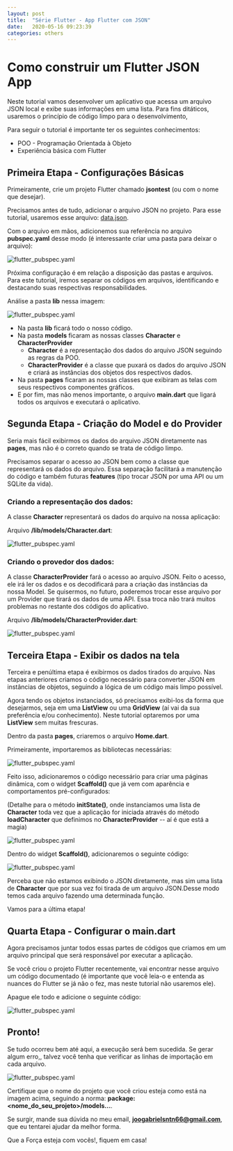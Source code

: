 ```yaml
---
layout: post
title:  "Série Flutter - App Flutter com JSON"
date:   2020-05-16 09:23:39
categories: others
---
```


# Como construir um Flutter JSON App

Neste tutorial vamos desenvolver um aplicativo que acessa um arquivo JSON local e exibe suas informações em uma lista. Para fins ditáticos, usaremos o princípio de código limpo para o desenvolvimento, 

Para seguir o tutorial é importante ter os seguintes conhecimentos:

* POO - Programação Orientada à Objeto
* Experiência básica com Flutter

## Primeira Etapa - Configurações Básicas

Primeiramente, crie um projeto Flutter chamado **jsontest** (ou com o nome que desejar).

Precisamos antes de tudo, adicionar o arquivo JSON no projeto. Para esse tutorial, usaremos esse arquivo: [data.json](../assets/data.json).

Com o arquivo em mãos, adicionemos sua referência no arquivo **pubspec.yaml** desse modo (é interessante criar uma pasta para deixar o arquivo): 

![flutter_pubspec.yaml](../assets/image_pubspec_flutter.PNG)

Próxima configuração é em relação a disposição das pastas e arquivos. Para este tutorial, iremos separar os códigos em arquivos, identificando e destacando suas respectivas responsabilidades.

Análise a pasta **lib** nessa imagem:

![flutter_pubspec.yaml](../assets/image_directory_flutter.PNG)

* Na pasta **lib** ficará todo o nosso código.
* Na pasta **models** ficaram as nossas classes **Character** e **CharacterProvider**
    * **Character** é a representação dos dados do arquivo JSON seguindo as regras da POO.
    * **CharacterProvider** é a classe que puxará os dados do arquivo JSON e criará as instâncias dos objetos dos respectivos dados.
* Na pasta **pages** ficaram as nossas classes que exibiram as telas com seus respectivos componentes gráficos.
* E por fim, mas não menos importante, o arquivo **main.dart** que ligará todos os arquivos e executará o aplicativo.

## Segunda Etapa - Criação do Model e do Provider

Seria mais fácil exibirmos os dados do arquivo JSON diretamente nas **pages**, mas não é o correto quando se trata de código limpo. 

Precisamos separar o acesso ao JSON bem como a classe que representará os dados do arquivo. Essa separação facilitará a manutenção do código e também futuras **features** (tipo trocar JSON por uma API ou um SQLite da vida).

### Criando a representação dos dados:

A classe **Character** representará os dados do arquivo na nossa aplicação:

Arquivo **/lib/models/Character.dart**:

![flutter_pubspec.yaml](../assets/image_character_flutter.PNG)

### Criando o provedor dos dados:

A classe **CharacterProvider** fará o acesso ao arquivo JSON. Feito o acesso, ele irá ler os dados e os decodificará para a criação das instâncias da nossa Model. Se quisermos, no futuro, poderemos trocar esse arquivo por um Provider que tirará os dados de uma API. Essa troca não trará muitos problemas no restante dos códigos do aplicativo.

Arquivo **/lib/models/CharacterProvider.dart**:

![flutter_pubspec.yaml](../assets/image_provider_flutter.PNG)

## Terceira Etapa - Exibir os dados na tela

Terceira e penúltima etapa é exibirmos os dados tirados do arquivo. Nas etapas anteriores criamos o código necessário para converter JSON em instâncias de objetos, seguindo a lógica de um código mais limpo possível.

Agora tendo os objetos instanciados, só precisamos exibi-los da forma que desejarmos, seja em uma **ListView** ou uma **GridView** (aí vai da sua preferência e/ou conhecimento). Neste tutorial optaremos por uma **ListView** sem muitas frescuras.

Dentro da pasta **pages**, criaremos o arquivo **Home.dart**.

Primeiramente, importaremos as bibliotecas necessárias: 

![flutter_pubspec.yaml](../assets/image_dependency_flutter.PNG)

Feito isso, adicionaremos o código necessário para criar uma páginas dinâmica, com o widget **Scaffold()** que já vem com aparência e comportamentos pré-configurados:

(Detalhe para o método **initState()**, onde instanciamos uma lista de **Character** toda vez que a aplicação for iniciada através do método **loadCharacter** que definimos no **CharacterProvider** -- aí é que está a magia)

![flutter_pubspec.yaml](../assets/image_homepage_flutter.PNG)

Dentro do widget **Scaffold()**, adicionaremos o seguinte código:

![flutter_pubspec.yaml](../assets/image_scaffold_flutter.PNG)

Perceba que não estamos exibindo o JSON diretamente, mas sim uma lista de **Character** que por sua vez foi tirada de um arquivo JSON.Desse modo temos cada arquivo fazendo uma determinada função.

Vamos para a última etapa!

## Quarta Etapa - Configurar o **main.dart**

Agora precisamos juntar todos essas partes de códigos que criamos em um arquivo principal que será responsável por executar a aplicação.

Se você criou o projeto Flutter recentemente, vai encontrar nesse arquivo um código documentado (é importante que você leia-o e entenda as nuances do Flutter se já não o fez, mas neste tutorial não usaremos ele).

Apague ele todo e adicione o seguinte código:

![flutter_pubspec.yaml](../assets/image_main_flutter.PNG)

## Pronto!

Se tudo ocorreu bem até aqui, a execução será bem sucedida. Se gerar algum erro,, talvez você tenha que verificar as linhas de importação em cada arquivo.

![flutter_pubspec.yaml](../assets/image_dependency_flutter.PNG)

Certifique que o nome do projeto que você criou esteja como está na imagem acima, seguindo a norma: **package:<nome_do_seu_projeto>/models...**.

Se surgir, mande sua dúvida no meu email, **joogabrielsntn66@gmail.com**, que eu tentarei ajudar da melhor forma.

Que a Força esteja com vocês!, fiquem em casa!
